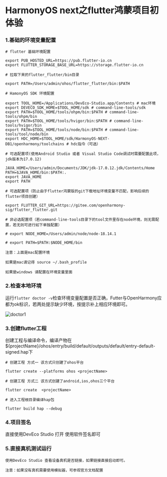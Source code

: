 #  HarmonyOS next之flutter鸿蒙项目初体验

### 1.基础的环境变量配置

```
# flutter 基础环境配置

export PUB_HOSTED_URL=https://pub.flutter-io.cn
export FLUTTER_STORAGE_BASE_URL=https://storage.flutter-io.cn

# 拉取下来的flutter_flutter/bin目录

export PATH=/Users/admin/ohos/flutter_flutter/bin:$PATH

# HamonyOS SDK 环境配置

export TOOL_HOME=/Applications/DevEco-Studio.app/Contents # mac环境
export DEVECO_SDK_HOME=$TOOL_HOME/sdk # command-line-tools/sdk
export PATH=$TOOL_HOME/tools/ohpm/bin:$PATH # command-line-tools/ohpm/bin
export PATH=$TOOL_HOME/tools/hvigor/bin:$PATH # command-line-tools/hvigor/bin
export PATH=$TOOL_HOME/tools/node/bin:$PATH # command-line-tools/tool/node/bin
export HDC_HOME=$TOOL_HOME/sdk/HarmonyOS-NEXT-DB1/openharmony/toolchains # hdc指令（可选）

# 可选配置项(使用Android Studio 或者 Visual Studio Code调试时需要配置此项，jdk版本为17.0.12)

JAVA_HOME=/Users/admin/Documents/JDK/jdk-17.0.12.jdk/Contents/Home
PATH=$JAVA_HOME/bin:$PATH:.
export JAVA_HOME
export PATH

# 可选配置项（防止由于flutter鸿蒙版的git下载地址环境变量不匹配，影响后续的flutter项目创建）

export FLUTTER_GIT_URL=https://gitee.com/openharmony-sig/flutter_flutter.git

# 非必选配置项（若command-line-tools目录下的tool文件里存在node环境，则无需配置，若无则可进行如下单独配置）

# export NODE_HOME=/Users/admin/node/node-18.14.1

# export PATH=$PATH:$NODE_HOME/bin
```

```
注意：上面是mac配置环境 

如果是mac请记得 source ~/.bash_profile

如果是windows 请配置在环境变量里面
```



### 2.检查本地环境

运行```flutter doctor -v```检查环境变量配置是否正确，Futter与OpenHarmony应都为ok标识，若两处提示缺少环境，按提示补上相应环境即可。



![doctor1](https://raw.githubusercontent.com/shaolongmin/typoraImg/main/doctor1.png?token=ABIIT5VBEK7LJTGGIWJNGHTHEHKLE)

### 3.创建flutter工程

创建工程与编译命令，编译产物在${projectName}/ohos/entry/build/default/outputs/default/entry-default-signed.hap下

```
# 创建工程 方式一 该方式只创建了ohos平台

flutter create --platforms ohos <projectName> 

# 创建工程 方式二 该方式创建了android,ios,ohos三个平台

flutter create  <projectName> 

# 进入工程根目录编译hap包

flutter build hap --debug
```

### 4.项目签名

直接使用DevEco Studio 打开 使用软件签名即可

### 5.直接真机测试运行

```
使用DevEco Studio 查看设备真机是否链接，如果链接直接启动即可。
```

```
注意：如果没有真机需要使用模拟器，可参观官方文档配置
```

​                            
